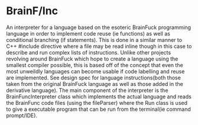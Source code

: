 # BrainF/Inc
An interpreter for a language based on the esoteric BrainFuck programming language in order to implement code reuse (ie functions) as well as conditional branching (if statements). This is done in a similar manner to C++ #include directive where a file may be read inline though in this case to describe and run complex lists of instructions. Unlike other projects revolving around BrainFuck which hope to create a language using the smallest compiler possible, this is based off of the concept that even the most unweildly languages can become usable if code labelling and reuse are implemented.
See design spec for language instructions(both those taken from the original BrainFuck language as well as those added in the derivative language).
The main component of the interpreter is the BrainFuncInterpreter class which implements the actual language and reads the BrainFunc code files (using the fileParser) where the Run class is used to give a executable program that can be run from the terminal(ie command prompt/IDE).
